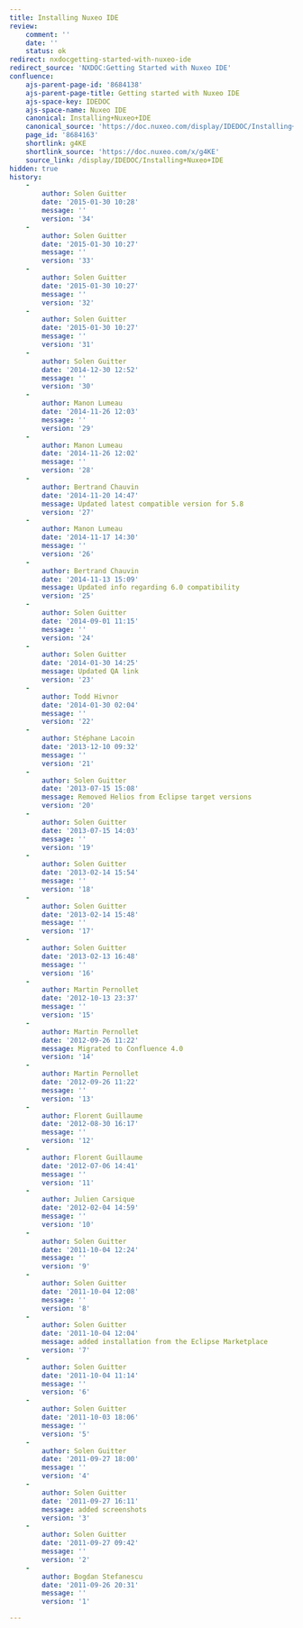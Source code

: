 ```yaml
---
title: Installing Nuxeo IDE
review:
    comment: ''
    date: ''
    status: ok
redirect: nxdocgetting-started-with-nuxeo-ide
redirect_source: 'NXDOC:Getting Started with Nuxeo IDE'
confluence:
    ajs-parent-page-id: '8684138'
    ajs-parent-page-title: Getting started with Nuxeo IDE
    ajs-space-key: IDEDOC
    ajs-space-name: Nuxeo IDE
    canonical: Installing+Nuxeo+IDE
    canonical_source: 'https://doc.nuxeo.com/display/IDEDOC/Installing+Nuxeo+IDE'
    page_id: '8684163'
    shortlink: g4KE
    shortlink_source: 'https://doc.nuxeo.com/x/g4KE'
    source_link: /display/IDEDOC/Installing+Nuxeo+IDE
hidden: true
history:
    -
        author: Solen Guitter
        date: '2015-01-30 10:28'
        message: ''
        version: '34'
    -
        author: Solen Guitter
        date: '2015-01-30 10:27'
        message: ''
        version: '33'
    -
        author: Solen Guitter
        date: '2015-01-30 10:27'
        message: ''
        version: '32'
    -
        author: Solen Guitter
        date: '2015-01-30 10:27'
        message: ''
        version: '31'
    -
        author: Solen Guitter
        date: '2014-12-30 12:52'
        message: ''
        version: '30'
    -
        author: Manon Lumeau
        date: '2014-11-26 12:03'
        message: ''
        version: '29'
    -
        author: Manon Lumeau
        date: '2014-11-26 12:02'
        message: ''
        version: '28'
    -
        author: Bertrand Chauvin
        date: '2014-11-20 14:47'
        message: Updated latest compatible version for 5.8
        version: '27'
    -
        author: Manon Lumeau
        date: '2014-11-17 14:30'
        message: ''
        version: '26'
    -
        author: Bertrand Chauvin
        date: '2014-11-13 15:09'
        message: Updated info regarding 6.0 compatibility
        version: '25'
    -
        author: Solen Guitter
        date: '2014-09-01 11:15'
        message: ''
        version: '24'
    -
        author: Solen Guitter
        date: '2014-01-30 14:25'
        message: Updated QA link
        version: '23'
    -
        author: Todd Hivnor
        date: '2014-01-30 02:04'
        message: ''
        version: '22'
    -
        author: Stéphane Lacoin
        date: '2013-12-10 09:32'
        message: ''
        version: '21'
    -
        author: Solen Guitter
        date: '2013-07-15 15:08'
        message: Removed Helios from Eclipse target versions
        version: '20'
    -
        author: Solen Guitter
        date: '2013-07-15 14:03'
        message: ''
        version: '19'
    -
        author: Solen Guitter
        date: '2013-02-14 15:54'
        message: ''
        version: '18'
    -
        author: Solen Guitter
        date: '2013-02-14 15:48'
        message: ''
        version: '17'
    -
        author: Solen Guitter
        date: '2013-02-13 16:48'
        message: ''
        version: '16'
    -
        author: Martin Pernollet
        date: '2012-10-13 23:37'
        message: ''
        version: '15'
    -
        author: Martin Pernollet
        date: '2012-09-26 11:22'
        message: Migrated to Confluence 4.0
        version: '14'
    -
        author: Martin Pernollet
        date: '2012-09-26 11:22'
        message: ''
        version: '13'
    -
        author: Florent Guillaume
        date: '2012-08-30 16:17'
        message: ''
        version: '12'
    -
        author: Florent Guillaume
        date: '2012-07-06 14:41'
        message: ''
        version: '11'
    -
        author: Julien Carsique
        date: '2012-02-04 14:59'
        message: ''
        version: '10'
    -
        author: Solen Guitter
        date: '2011-10-04 12:24'
        message: ''
        version: '9'
    -
        author: Solen Guitter
        date: '2011-10-04 12:08'
        message: ''
        version: '8'
    -
        author: Solen Guitter
        date: '2011-10-04 12:04'
        message: added installation from the Eclipse Marketplace
        version: '7'
    -
        author: Solen Guitter
        date: '2011-10-04 11:14'
        message: ''
        version: '6'
    -
        author: Solen Guitter
        date: '2011-10-03 18:06'
        message: ''
        version: '5'
    -
        author: Solen Guitter
        date: '2011-09-27 18:00'
        message: ''
        version: '4'
    -
        author: Solen Guitter
        date: '2011-09-27 16:11'
        message: added screenshots
        version: '3'
    -
        author: Solen Guitter
        date: '2011-09-27 09:42'
        message: ''
        version: '2'
    -
        author: Bogdan Stefanescu
        date: '2011-09-26 20:31'
        message: ''
        version: '1'

---
```

